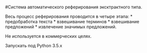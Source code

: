 #Система автоматического реферирования эксктрактного типа.

Весь процесс реферирования проводится в четыре этапа:
    * предобработка текста
    * взвешивание терминов
    * взвешивание предложений
    * извлечение значимых предложений.

Не используется в коммерческих целях.

Запускать под Python 3.5.x

